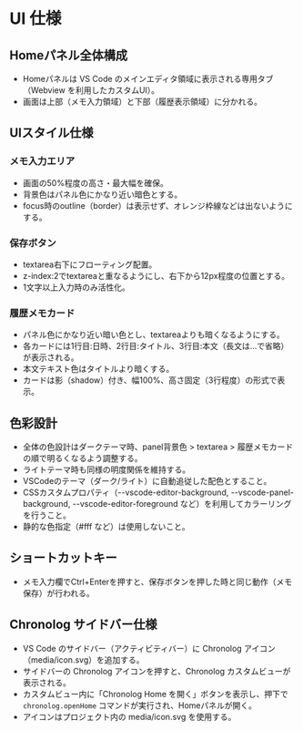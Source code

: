 # UI 仕様

## Homeパネル全体構成

- Homeパネルは VS Code のメインエディタ領域に表示される専用タブ（Webview を利用したカスタムUI）。
- 画面は上部（メモ入力領域）と下部（履歴表示領域）に分かれる。

## UIスタイル仕様

### メモ入力エリア

- 画面の50%程度の高さ・最大幅を確保。
- 背景色はパネル色にかなり近い暗色とする。
- focus時のoutline（border）は表示せず、オレンジ枠線などは出ないようにする。

### 保存ボタン

- textarea右下にフローティング配置。
- z-index:2でtextareaと重なるようにし、右下から12px程度の位置とする。
- 1文字以上入力時のみ活性化。

### 履歴メモカード

- パネル色にかなり近い暗い色とし、textareaよりも暗くなるようにする。
- 各カードには1行目:日時、2行目:タイトル、3行目:本文（長文は...で省略）が表示される。
- 本文テキスト色はタイトルより暗くする。
- カードは影（shadow）付き、幅100%、高さ固定（3行程度）の形式で表示。

## 色彩設計

- 全体の色設計はダークテーマ時、panel背景色 > textarea > 履歴メモカード の順で明るくなるよう調整する。
- ライトテーマ時も同様の明度関係を維持する。
- VSCodeのテーマ（ダーク/ライト）に自動追従した配色とすること。
- CSSカスタムプロパティ（--vscode-editor-background, --vscode-panel-background, --vscode-editor-foreground など）を利用してカラーリングを行うこと。
- 静的な色指定（#fff など）は使用しないこと。

## ショートカットキー

- メモ入力欄でCtrl+Enterを押すと、保存ボタンを押した時と同じ動作（メモ保存）が行われる。

## Chronolog サイドバー仕様

- VS Code のサイドバー（アクティビティバー）に Chronolog アイコン（media/icon.svg）を追加する。
- サイドバーの Chronolog アイコンを押すと、Chronolog カスタムビューが表示される。
- カスタムビュー内に「Chronolog Home を開く」ボタンを表示し、押下で `chronolog.openHome` コマンドが実行され、Homeパネルが開く。
- アイコンはプロジェクト内の media/icon.svg を使用する。
